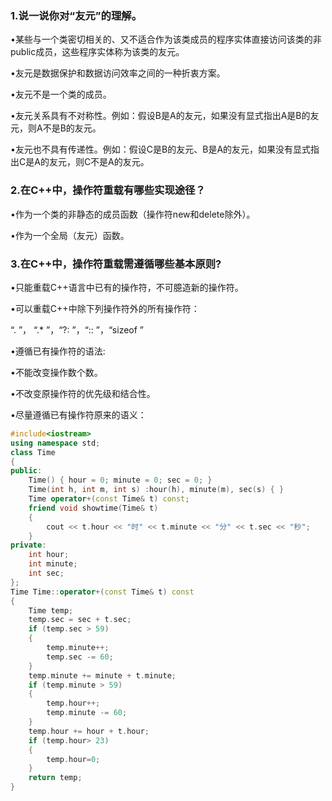 ### 1.说⼀说你对“友元”的理解。

•某些与一个类密切相关的、又不适合作为该类成员的程序实体直接访问该类的非public成员，这些程序实体称为该类的友元。

•友元是数据保护和数据访问效率之间的一种折衷方案。

•友元不是一个类的成员。

•友元关系具有不对称性。例如：假设B是A的友元，如果没有显式指出A是B的友元，则A不是B的友元。

•友元也不具有传递性。例如：假设C是B的友元、B是A的友元，如果没有显式指出C是A的友元，则C不是A的友元。

### 2.在C++中，操作符重载有哪些实现途径？

•作为一个类的非静态的成员函数（操作符new和delete除外）。

•作为一个全局（友元）函数。

### 3.在C++中，操作符重载需遵循哪些基本原则?

•只能重载C++语言中已有的操作符，不可臆造新的操作符。

•可以重载C++中除下列操作符外的所有操作符：

“. ”， “.* ”，“?: ”，“:: ”，“sizeof ”

•遵循已有操作符的语法:

•不能改变操作数个数。

•不改变原操作符的优先级和结合性。

•尽量遵循已有操作符原来的语义：

```c++
#include<iostream>
using namespace std;
class Time
{
public:
	Time() { hour = 0; minute = 0; sec = 0; }
	Time(int h, int m, int s) :hour(h), minute(m), sec(s) { }
	Time operator+(const Time& t) const;
	friend void showtime(Time& t)
	{
		cout << t.hour << "时" << t.minute << "分" << t.sec << "秒";
	}
private:
	int hour;
	int minute;
	int sec;
};
Time Time::operator+(const Time& t) const
{
	Time temp;
	temp.sec = sec + t.sec;
	if (temp.sec > 59)
	{
		temp.minute++;
		temp.sec -= 60;
	}
	temp.minute += minute + t.minute;
	if (temp.minute > 59)
	{
		temp.hour++;
		temp.minute -= 60;
	}
	temp.hour += hour + t.hour;
	if (temp.hour> 23)
	{
		temp.hour=0;
	}
	return temp;
}


```

